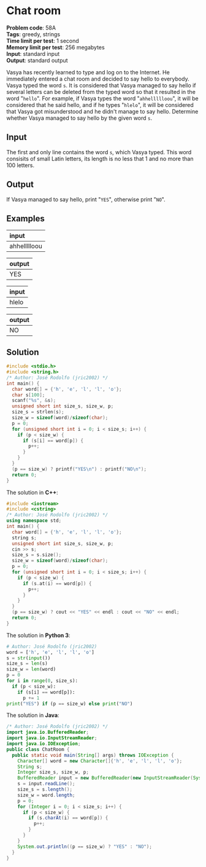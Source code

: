 # Chat room
**Problem code**: 58A  
**Tags**: greedy, strings  
**Time limit per test**: 1 second  
**Memory limit per test**: 256 megabytes  
**Input**: standard input  
**Output**: standard output  

Vasya has recently learned to type and log on to the Internet. He immediately entered a chat room and decided to say hello to everybody. Vasya typed the word `s`. It is considered that Vasya managed to say hello if several letters can be deleted from the typed word so that it resulted in the word "`hello`". For example, if Vasya types the word "`ahhellllloou`", it will be considered that he said hello, and if he types "`hlelo`", it will be considered that Vasya got misunderstood and he didn't manage to say hello. Determine whether Vasya managed to say hello by the given word `s`.

## Input
The first and only line contains the word `s`, which Vasya typed. This word consisits of small Latin letters, its length is no less that 1 and no more than 100 letters.

## Output
If Vasya managed to say hello, print "`YES`", otherwise print "`NO`".

## Examples
| input |
| :--- |
| ahhellllloou |

| output |
| :--- |
| YES |

| input |
| :--- |
| hlelo |

| output |
| :--- |
| NO |

## Solution
```c
#include <stdio.h>
#include <string.h>
/* Author: José Rodolfo (jric2002) */
int main() {
  char word[] = {'h', 'e', 'l', 'l', 'o'};
  char s[100];
  scanf("%s", &s);
  unsigned short int size_s, size_w, p;
  size_s = strlen(s);
  size_w = sizeof(word)/sizeof(char);
  p = 0;
  for (unsigned short int i = 0; i < size_s; i++) {
    if (p < size_w) {
      if (s[i] == word[p]) {
        p++;
      }
    }
  }
  (p == size_w) ? printf("YES\n") : printf("NO\n");
  return 0;
}
```

The solution in **C++**:
```cpp
#include <iostream>
#include <cstring>
/* Author: José Rodolfo (jric2002) */
using namespace std;
int main() {
  char word[] = {'h', 'e', 'l', 'l', 'o'};
  string s;
  unsigned short int size_s, size_w, p;
  cin >> s;
  size_s = s.size();
  size_w = sizeof(word)/sizeof(char);
  p = 0;
  for (unsigned short int i = 0; i < size_s; i++) {
    if (p < size_w) {
      if (s.at(i) == word[p]) {
        p++;
      }
    }
  }
  (p == size_w) ? cout << "YES" << endl : cout << "NO" << endl;
  return 0;
}
```

The solution in **Python 3**:
```python
# Author: José Rodolfo (jric2002)
word = ['h', 'e', 'l', 'l', 'o']
s = str(input())
size_s = len(s)
size_w = len(word)
p = 0
for i in range(0, size_s):
  if (p < size_w):
    if (s[i] == word[p]):
      p += 1
print("YES") if (p == size_w) else print("NO")
```

The solution in **Java**:
```java
/* Author: José Rodolfo (jric2002) */
import java.io.BufferedReader;
import java.io.InputStreamReader;
import java.io.IOException;
public class ChatRoom {
  public static void main(String[] args) throws IOException {
    Character[] word = new Character[]{'h', 'e', 'l', 'l', 'o'};
    String s;
    Integer size_s, size_w, p;
    BufferedReader input = new BufferedReader(new InputStreamReader(System.in));
    s = input.readLine();
    size_s = s.length();
    size_w = word.length;
    p = 0;
    for (Integer i = 0; i < size_s; i++) {
      if (p < size_w) {
        if (s.charAt(i) == word[p]) {
          p++;
        }
      }
    }
    System.out.println((p == size_w) ? "YES" : "NO");
  }
}
```